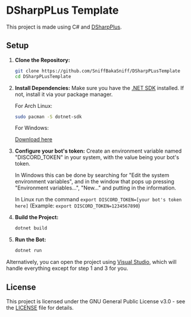 # DSharpPLus Template

This project is made using C# and [DSharpPlus](https://dsharpplus.github.io/DSharpPlus/).

## Setup

1. **Clone the Repository:**
   ```sh
   git clone https://github.com/SniffBakaSniff/DSharpPLusTemplate
   cd DSharpPLusTemplate
   ```

2. **Install Dependencies:**
   Make sure you have the [.NET SDK](https://learn.microsoft.com/en-us/dotnet/core/install/windows) installed. If not, install it via your package manager.

   For Arch Linux:
   ```sh
   sudo pacman -S dotnet-sdk
   ```
   
   For Windows:
   
   [Download here](https://dotnet.microsoft.com/en-us/download)

3. **Configure your bot's token:**
   Create an environment variable named "DISCORD_TOKEN" in your system, with the value being your bot's token.	 

   In Windows this can be done by searching for "Edit the system environment variables", and in the window that pops up pressing "Environment variables...", "New..." and putting in the information.

   In Linux run the command ```export DISCORD_TOKEN=[your bot's token here]``` (Example: ```export DISCORD_TOKEN=1234567890```)

4. **Build the Project:**
   ```sh
   dotnet build
   ```

5. **Run the Bot:**
   ```sh
   dotnet run
   ```

Alternatively, you can open the project using [Visual Studio](https://visualstudio.microsoft.com/), which will handle everything except for step 1 and 3 for you. 

## License

This project is licensed under the GNU General Public License v3.0 - see the [LICENSE](LICENSE) file for details.